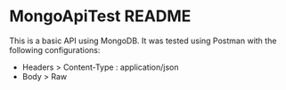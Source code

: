# MongoApiTest README

This is a basic API using MongoDB. It was tested using Postman with the following configurations:

* Headers >  Content-Type : application/json
* Body > Raw

